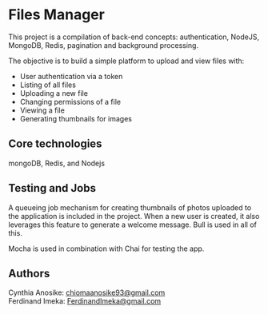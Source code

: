 # Files Manager

This project is a compilation of back-end concepts: authentication, NodeJS, MongoDB, Redis, pagination and background processing.

The objective is to build a simple platform to upload and view files with:

- User authentication via a token
- Listing of all files
- Uploading a new file
- Changing permissions of a file
- Viewing a file
- Generating thumbnails for images

## Core technologies
mongoDB, Redis, and Nodejs

## Testing and Jobs

A queueing job mechanism for creating thumbnails of photos uploaded to the application is included in the project. When a new user is created, it also leverages this feature to generate a welcome message. Bull is used in all of this.

Mocha is used in combination with Chai for testing the app.

## Authors
Cynthia Anosike: chiomaanosike93@gmail.com <br>
Ferdinand Imeka: FerdinandImeka@gmail.com
